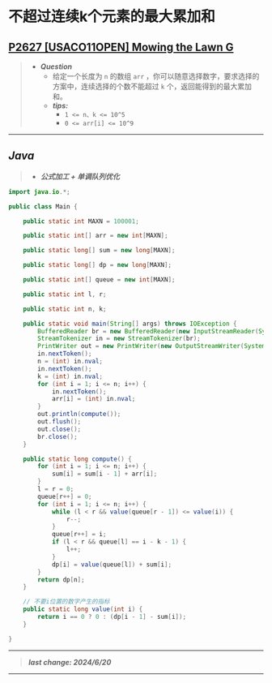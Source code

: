 # 不超过连续k个元素的最大累加和

## [P2627 [USACO11OPEN] Mowing the Lawn G](https://www.luogu.com.cn/problem/P2627)

> - ***Question***
>   - 给定一个长度为 `n` 的数组 `arr` ，你可以随意选择数字，要求选择的方案中，连续选择的个数不能超过 `k` 个，返回能得到的最大累加和。
>   - ***tips:***
>     - `1 <= n、k <= 10^5`
>     - `0 <= arr[i] <= 10^9`

---

## *Java*

> - ***公式加工 + 单调队列优化***

```java
import java.io.*;

public class Main {

    public static int MAXN = 100001;

    public static int[] arr = new int[MAXN];

    public static long[] sum = new long[MAXN];

    public static long[] dp = new long[MAXN];

    public static int[] queue = new int[MAXN];

    public static int l, r;

    public static int n, k;

    public static void main(String[] args) throws IOException {
        BufferedReader br = new BufferedReader(new InputStreamReader(System.in));
        StreamTokenizer in = new StreamTokenizer(br);
        PrintWriter out = new PrintWriter(new OutputStreamWriter(System.out));
        in.nextToken();
        n = (int) in.nval;
        in.nextToken();
        k = (int) in.nval;
        for (int i = 1; i <= n; i++) {
            in.nextToken();
            arr[i] = (int) in.nval;
        }
        out.println(compute());
        out.flush();
        out.close();
        br.close();
    }

    public static long compute() {
        for (int i = 1; i <= n; i++) {
            sum[i] = sum[i - 1] + arr[i];
        }
        l = r = 0;
        queue[r++] = 0;
        for (int i = 1; i <= n; i++) {
            while (l < r && value(queue[r - 1]) <= value(i)) {
                r--;
            }
            queue[r++] = i;
            if (l < r && queue[l] == i - k - 1) {
                l++;
            }
            dp[i] = value(queue[l]) + sum[i];
        }
        return dp[n];
    }

    // 不要i位置的数字产生的指标
    public static long value(int i) {
        return i == 0 ? 0 : (dp[i - 1] - sum[i]);
    }

}
```

---

> ***last change: 2024/6/20***

---
